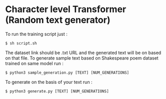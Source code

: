 # Character level Transformer (Random text generator)

To run the training script just :
```console
$ sh script.sh
```
The dataset link should be .txt URL and the generated text will be on based on that file. To generate sample text based on Shakespeare poem dataset trained on same model run : 
```console
$ python3 sample_generation.py [TEXT] [NUM_GENERATIONS]
```
To generate on the basis of your text run :
```console
$ python3 generate.py [TEXT] [NUM_GENERATIONS]
```
